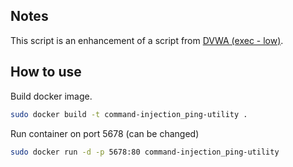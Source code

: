 ## Notes
This script is an enhancement of a script from [DVWA (exec - low)](https://github.com/digininja/DVWA/blob/master/vulnerabilities/exec/source/low.php).

## How to use

Build docker image.

```sh
sudo docker build -t command-injection_ping-utility .
```

Run container on port 5678 (can be changed)

```sh
sudo docker run -d -p 5678:80 command-injection_ping-utility
```
